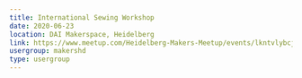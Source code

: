 ```yaml
---
title: International Sewing Workshop
date: 2020-06-23
location: DAI Makerspace, Heidelberg
link: https://www.meetup.com/Heidelberg-Makers-Meetup/events/lkntvlybcjbfc/
usergroup: makershd
type: usergroup
---
```

